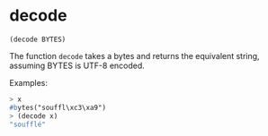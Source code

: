 # decode

`(decode BYTES)`

The function `decode` takes a bytes and returns the equivalent string,
assuming BYTES is UTF-8 encoded.

Examples:

```lisp
> x
#bytes("souffl\xc3\xa9")
> (decode x)
"soufflé"
```

